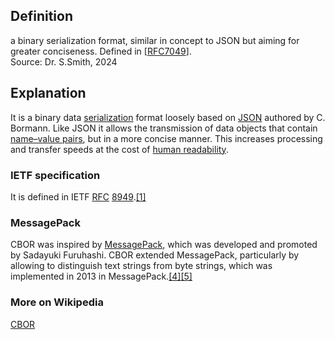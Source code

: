 ## Definition
a binary serialization format, similar in concept to JSON but aiming for greater conciseness. Defined in [[RFC7049](https://trustoverip.github.io/tswg-keri-specification/#ref:RFC7049)].  
Source: Dr. S.Smith, 2024

## Explanation
It is a binary data [serialization](https://en.wikipedia.org/wiki/Serialization) format loosely based on [JSON](https://en.wikipedia.org/wiki/JSON) authored by C. Bormann. Like JSON it allows the transmission of data objects that contain [name–value pairs](https://en.wikipedia.org/wiki/Attribute%E2%80%93value_pair), but in a more concise manner. This increases processing and transfer speeds at the cost of [human readability](https://en.wikipedia.org/wiki/Human-readable_medium). 

### IETF specification
It is defined in IETF [RFC](https://en.wikipedia.org/wiki/RFC_(identifier)) [8949](https://datatracker.ietf.org/doc/html/rfc8949).[[1]](https://en.wikipedia.org/wiki/CBOR#cite_note-:0-1)

### MessagePack 
CBOR was inspired by [MessagePack](https://en.wikipedia.org/wiki/MessagePack), which was developed and promoted by Sadayuki Furuhashi. CBOR extended MessagePack, particularly by allowing to distinguish text strings from byte strings, which was implemented in 2013 in MessagePack.[[4]](https://en.wikipedia.org/wiki/CBOR#cite_note-4)[[5]](https://en.wikipedia.org/wiki/CBOR#cite_note-rfc8949-5)

### More on Wikipedia
[CBOR](https://en.wikipedia.org/wiki/CBOR)